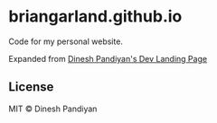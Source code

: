 # briangarland.github.io

Code for my personal website.

Expanded from [Dinesh Pandiyan's Dev Landing Page](https://github.com/flexdinesh/dev-landing-page)

## License

MIT © Dinesh Pandiyan
